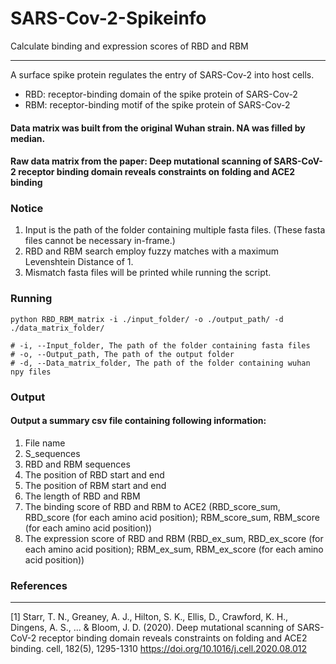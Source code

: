 # SARS-Cov-2-Spikeinfo
Calculate binding and expression scores of RBD and RBM 

-----------
A surface spike protein regulates the entry of SARS-Cov-2 into host cells.
* RBD: receptor-binding domain of the spike protein of SARS-Cov-2
* RBM: receptor-binding motif of the spike protein of SARS-Cov-2
#### Data matrix was built from the original Wuhan strain. NA was filled by median. 
#### Raw data matrix from the paper: Deep mutational scanning of SARS-CoV-2 receptor binding domain reveals constraints on folding and ACE2 binding



### Notice
1. Input is the path of the folder containing multiple fasta files. (These fasta files cannot be necessary in-frame.)
2. RBD and RBM search employ fuzzy matches with a maximum Levenshtein Distance of 1.
3. Mismatch fasta files will be printed while running the script.


### Running

```
python RBD_RBM_matrix -i ./input_folder/ -o ./output_path/ -d ./data_matrix_folder/

# -i, --Input_folder, The path of the folder containing fasta files
# -o, --Output_path, The path of the output folder
# -d, --Data_matrix_folder, The path of the folder containing wuhan npy files

```

### Output
#### Output a summary csv file containing following information:
1. File name
2. S_sequences
3. RBD and RBM sequences
4. The position of RBD start and end 
5. The position of RBM start and end 
6. The length of RBD and RBM
7. The binding score of RBD and RBM to ACE2 
  (RBD_score_sum, RBD_score (for each amino acid position);
   RBM_score_sum, RBM_score (for each amino acid position))
8. The expression score of RBD and RBM
  (RBD_ex_sum, RBD_ex_score (for each amino acid position);
   RBM_ex_sum, RBM_ex_score (for each amino acid position))


### References
----------

[1] Starr, T. N., Greaney, A. J., Hilton, S. K., Ellis, D., Crawford, K. H., Dingens, A. S., ... & Bloom, J. D. (2020). Deep mutational scanning of SARS-CoV-2 receptor binding domain reveals constraints on folding and ACE2 binding. cell, 182(5), 1295-1310
<https://doi.org/10.1016/j.cell.2020.08.012>
